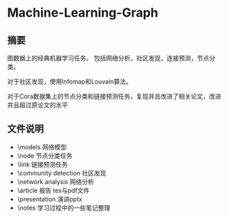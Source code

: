 # Machine-Learning-Graph

## 摘要 

图数据上的经典机器学习任务。
包括网络分析，社区发现，连接预测，节点分类。

对于社区发现，使用Infomap和Louvain算法。

对于Cora数据集上的节点分类和链接预测任务，复现并且改进了相关论文，改进并且超过原论文的水平

## 文件说明

* \models 网络模型
* \node 节点分类任务
* \link 链接预测任务
* \community detection 社区发现
* \network analysis 网络分析
* \article 报告 tex与pdf文件
* \presentation 演讲pptx
* \notes 学习过程中的一些笔记整理
